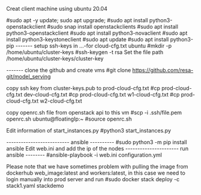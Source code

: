 Creat client machine using ubuntu 20.04

#sudo apt -y update; sudo apt upgrade;
#sudo apt install python3-openstackclient
#sudo snap install openstackclients
#sudo apt install python3-openstackclient
#sudo apt install python3-novaclient
#sudo apt install python3-keystoneclient
#sudo apt update
#sudo apt install python3-pip
------- setup ssh-keys in ...-for  cloud-cfg.txt
ubuntu
#mkdir -p /home/ubuntu/cluster-keys
#ssh-keygen -t rsa
Set the file path /home/ubuntu/cluster-keys/cluster-key


------- clone the github and create vms
#git clone https://github.com/resa-git/model_serving

copy ssh key from cluster-keys.pub to prod-cloud-cfg.txt
#cp  prod-cloud-cfg.txt  dev-cloud-cfg.txt
#cp  prod-cloud-cfg.txt  w1-cloud-cfg.txt
#cp  prod-cloud-cfg.txt  w2-cloud-cfg.txt

copy openrc.sh file from openstack api to this vm
#scp -i .ssh/file.pem openrc.sh ubuntu@floatingIp:~
#source openrc.sh

Edit information of start_instances.py
#python3 start_instances.py

-------------------------- ansible ----------
#sudo python3 -m pip install ansible
Edit web.ini and add the ip of the nodes
---------------------- run ansible --------
#ansible-playbook -i web.ini configuration.yml


Please note that we have sometimes problem with pulling the image from dockerhub web_image:latest and workers:latest, in this case we need to login manually into prod server and run
#sudo docker stack deploy -c stack1.yaml stackdemo
